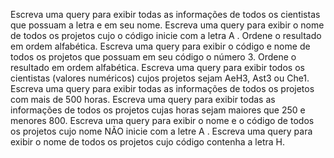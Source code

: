 Escreva uma query para exibir todas as informações de todos os cientistas que possuam a letra e em seu nome.
Escreva uma query para exibir o nome de todos os projetos cujo o código inicie com a letra A . Ordene o resultado em ordem alfabética.
Escreva uma query para exibir o código e nome de todos os projetos que possuam em seu código o número 3. Ordene o resultado em ordem alfabética.
Escreva uma query para exibir todos os cientistas (valores numéricos) cujos projetos sejam AeH3, Ast3 ou Che1.
Escreva uma query para exibir todas as informações de todos os projetos com mais de 500 horas.
Escreva uma query para exibir todas as informações de todos os projetos cujas horas sejam maiores que 250 e menores 800.
Escreva uma query para exibir o nome e o código de todos os projetos cujo nome NÃO inicie com a letre A .
Escreva uma query para exibir o nome de todos os projetos cujo código contenha a letra H.